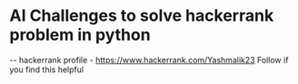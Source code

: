 # AI Challenges to solve hackerrank problem in python
-- hackerrank profile - https://www.hackerrank.com/Yashmalik23 Follow if you find this helpful
